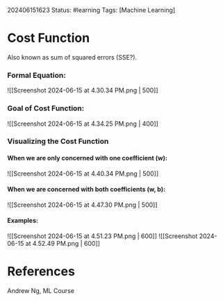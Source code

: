 202406151623
Status: #learning 
Tags: [Machine Learning]
# Cost Function

Also known as sum of squared errors (SSE?).

### Formal Equation:

![[Screenshot 2024-06-15 at 4.30.34 PM.png | 500]]

### Goal of Cost Function:

![[Screenshot 2024-06-15 at 4.34.25 PM.png | 400]]

### Visualizing the Cost Function
#### When we are only concerned with one coefficient (w):

![[Screenshot 2024-06-15 at 4.40.34 PM.png | 500]]

#### When we are concerned with both coefficients (w, b):

![[Screenshot 2024-06-15 at 4.47.30 PM.png | 500]]

#### Examples:
![[Screenshot 2024-06-15 at 4.51.23 PM.png | 600]]
![[Screenshot 2024-06-15 at 4.52.49 PM.png | 600]]
# References
Andrew Ng, ML Course 